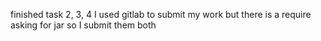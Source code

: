finished task 2, 3, 4
I used gitlab to submit my work but there is a require asking for jar
so I submit them both